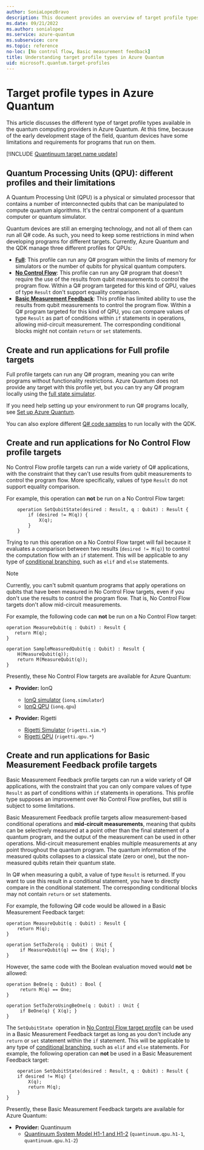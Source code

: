 ```yaml
---
author: SoniaLopezBravo
description: This document provides an overview of target profile types in Azure Quantum and their limitations
ms.date: 09/21/2022
ms.author: sonialopez
ms.service: azure-quantum
ms.subservice: core
ms.topic: reference
no-loc: [No control flow, Basic measurement feedback]
title: Understanding target profile types in Azure Quantum
uid: microsoft.quantum.target-profiles
---
```


# Target profile types in Azure Quantum

This article discusses the different type of target profile types available in the quantum computing providers in Azure Quantum. At this time, because of the early development stage of the field, quantum devices have some limitations and requirements for programs that run on them.

[!INCLUDE [Quantinuum target name update](includes/quantinuum-name-change.md)] 

## Quantum Processing Units (QPU): different profiles and their limitations 

A Quantum Processing Unit (QPU) is a physical or simulated processor that contains a number of interconnected qubits that can be manipulated to compute
quantum algorithms. It's the central component of a quantum computer or quantum simulator.

Quantum devices are still an emerging technology, and not all of them can run all Q# code. As such, you need to keep some restrictions in mind when developing programs for different targets. Currently, Azure Quantum and the QDK manage three different profiles for QPUs:

- [**Full**](#create-and-run-applications-for-full-profile-targets): This profile can run any Q# program within the limits of memory for simulators or the number of qubits for physical quantum computers.
- [**No Control Flow**](#create-and-run-applications-for-no-control-flow-profile-targets): This profile can run any Q# program that doesn't require the use of the results from qubit measurements to control the program flow. Within a Q# program targeted for this kind of QPU, values of type `Result` don't support equality comparison.
- [**Basic Measurement Feedback**](#create-and-run-applications-for-basic-measurement-feedback-profile-targets): This profile has limited ability to use the results from qubit measurements to control the program flow. Within a Q# program targeted for this kind of QPU, you can compare values of type `Result` as part of conditions within `if` statements in operations, allowing mid-circuit measurement. The corresponding conditional blocks might not contain `return` or `set` statements.

## Create and run applications for Full profile targets

Full profile targets can run any Q# program, meaning you can
write programs without functionality restrictions. Azure Quantum does not provide
any target with this profile yet, but you can try any Q# program locally using the
[full state simulator](xref:microsoft.quantum.machines.overview.full-state-simulator). 

If you need help setting up your environment to run Q# programs locally, see [Set up Azure Quantum](xref:microsoft.quantum.install-qdk.overview).

You can also explore different [Q# code samples](/samples/browse/?languages=qsharp) to run locally with the QDK.

## Create and run applications for No Control Flow profile targets

No Control Flow profile targets can run a wide variety of Q# applications, with
the constraint that they can't use results from qubit measurements to control
the program flow. More specifically, values of type `Result` do not support
equality comparison.

For example, this operation can **not** be run on a No Control Flow target:

```qsharp
    operation SetQubitState(desired : Result, q : Qubit) : Result {
        if (desired != M(q)) {
            X(q);
        }
    }
```

Trying to run this operation on a No Control Flow target will fail because it evaluates a comparison between two results (`desired != M(q)`)
to control the computation flow with an `if` statement. This will be applicable to any type of [conditional branching](xref:microsoft.quantum.qsharp.conditionalbranching), such as `elif` and `else` statements. 

> [!NOTE]
> Currently, you can't submit quantum programs that apply operations on qubits that have been measured in No Control Flow targets, even
> if you don't use the results to control the program flow. That is, No Control Flow targets don't allow mid-circuit measurements.
>
> For example, the following code can **not** be run on a No Control Flow target:
> ```qsharp
> operation MeasureQubit(q : Qubit) : Result { 
>    return M(q); 
> }
>
> operation SampleMeasuredQubit(q : Qubit) : Result {
>     H(MeasureQubit(q));
>     return M(MeasureQubit(q));
> }
> ```

Presently, these No Control Flow targets are available for Azure Quantum:

- **Provider:** IonQ
  - [IonQ simulator](xref:microsoft.quantum.providers.ionq#quantum-simulator) (`ionq.simulator`)
  - [IonQ QPU](xref:microsoft.quantum.providers.ionq##quantum-computer) (`ionq.qpu`)

- **Provider:** Rigetti
  - [Rigetti Simulator](xref:microsoft.quantum.providers.rigetti#simulators) (`rigetti.sim.*`)
  - [Rigetti QPU](xref:microsoft.quantum.providers.rigetti#quantum-computers) (`rigetti.qpu.*`)

## Create and run applications for Basic Measurement Feedback profile targets

Basic Measurement Feedback profile targets can run a wide variety of Q# applications, with the constraint that you can only compare values of type `Result` as part of conditions within `if` statements in operations. This profile type supposes an improvement over No Control Flow profiles, but still is subject to some limitations.

Basic Measurement Feedback profile targets allow measurement-based conditional operations and **mid-circuit measurements**, meaning that qubits can be selectively measured at a point other than the final statement of a quantum program, and the output of the measurement can be used in other operations. Mid-circuit measurement enables multiple measurements at any point throughout the quantum program. The quantum information of the measured qubits collapses to a classical state (zero or one), but the non-measured qubits retain their quantum state.

In Q# when measuring a qubit, a value of type `Result` is returned. If you want to use this result in a conditional statement, you have to directly compare in the conditional statement. The corresponding conditional blocks may not contain `return` or `set` statements. 

For example, the following Q# code would be allowed in a Basic Measurement Feedback target:
```qsharp
operation MeasureQubit(q : Qubit) : Result { 
    return M(q); 
}

operation SetToZero(q : Qubit) : Unit {
     if MeasureQubit(q) == One { X(q); )
}
```
 
However, the same code with the Boolean evaluation moved would **not** be allowed:
 
```qsharp
operation BeOne(q : Qubit) : Bool {
     return M(q) == One;
}

operation SetToZeroUsingBeOne(q : Qubit) : Unit {
     if BeOne(q) { X(q); }
}
```

The `SetQubitState `operation in [No Control Flow target profile](#create-and-run-applications-for-no-control-flow-profile-targets) can be used in a Basic Measurement Feedback target as long as you don't include any `return` or `set` statement within the `if` statement. This will be applicable to any type of [conditional branching](xref:microsoft.quantum.qsharp.conditionalbranching), such as `elif` and `else` statements.  For example, the following operation can **not** be used in a Basic Measurement Feedback target:

```qsharp
    operation SetQubitState(desired : Result, q : Qubit) : Result {
    if desired != M(q) {
        X(q);
        return M(q);
    }
}
```

Presently, these Basic Measurement Feedback targets are available for Azure Quantum:

- **Provider:** Quantinuum
  - [Quantinuum System Model H1-1 and H1-2](xref:microsoft.quantum.providers.quantinuum#system-model-h1) (`quantinuum.qpu.h1-1`, `quantinuum.qpu.h1-2`)
